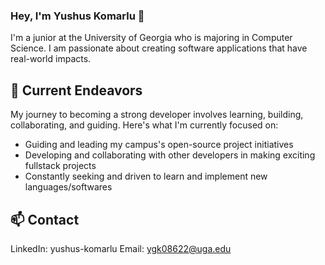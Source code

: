### Hey, I'm Yushus Komarlu 👋

I'm a junior at the University of Georgia who is majoring in Computer Science. I am passionate about creating software applications that have real-world impacts. 

## 🔭 Current Endeavors

My journey to becoming a strong developer involves learning, building, collaborating, and guiding. Here's what I'm currently focused on:

- Guiding and leading my campus's open-source project initiatives
- Developing and collaborating with other developers in making exciting fullstack projects
- Constantly seeking and driven to learn and implement new languages/softwares

## 📫 Contact

LinkedIn: yushus-komarlu
Email: ygk08622@uga.edu

<!--
**ykomarlu/ykomarlu** is a ✨ _special_ ✨ repository because its `README.md` (this file) appears on your GitHub profile.

Here are some ideas to get you started:

- 🔭 I’m currently working on ...
- 🌱 I’m currently learning ...
- 👯 I’m looking to collaborate on ...
- 🤔 I’m looking for help with ...
- 💬 Ask me about ...
- 📫 How to reach me: ...
- 😄 Pronouns: ...
- ⚡ Fun fact: ...
-->
